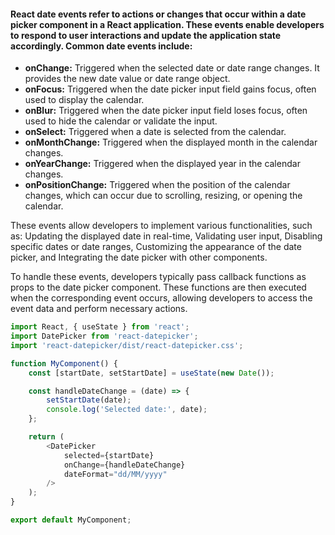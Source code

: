 #### React date events refer to actions or changes that occur within a date picker component in a React application. These events enable developers to respond to user interactions and update the application state accordingly. Common date events include:

- **onChange:** Triggered when the selected date or date range changes. It provides the new date value or date range object.
- **onFocus:** Triggered when the date picker input field gains focus, often used to display the calendar.
- **onBlur:** Triggered when the date picker input field loses focus, often used to hide the calendar or validate the input.
- **onSelect:** Triggered when a date is selected from the calendar.
- **onMonthChange:** Triggered when the displayed month in the calendar changes.
- **onYearChange:** Triggered when the displayed year in the calendar changes.
- **onPositionChange:** Triggered when the position of the calendar changes, which can occur due to scrolling, resizing, or opening the calendar.

These events allow developers to implement various functionalities, such as: Updating the displayed date in real-time, Validating user input, Disabling specific dates or date ranges, Customizing the appearance of the date picker, and Integrating the date picker with other components.

To handle these events, developers typically pass callback functions as props to the date picker component. These functions are then executed when the corresponding event occurs, allowing developers to access the event data and perform necessary actions.

```js
import React, { useState } from 'react';
import DatePicker from 'react-datepicker';
import 'react-datepicker/dist/react-datepicker.css';

function MyComponent() {
    const [startDate, setStartDate] = useState(new Date());

    const handleDateChange = (date) => {
        setStartDate(date);
        console.log('Selected date:', date);
    };

    return (
        <DatePicker
            selected={startDate}
            onChange={handleDateChange}
            dateFormat="dd/MM/yyyy"
        />
    );
}

export default MyComponent;
```